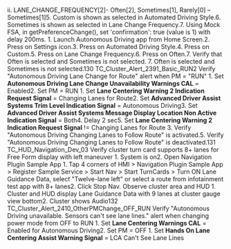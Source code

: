ii. LANE_CHANGE_FREQUENCY[2]- Often[2], Sometimes[1], Rarely[0] – Sometimes[1]5. Custom is shown as selected in Automated Driving Style.6. Sometimes is shown as selected in Lane Change Frequency.7. Using Mock FSA, in getPreferenceChange(), set 'confirmation': true (value is 1) with delay 200ms. 1. Launch Autonomous Driving app from Home Screen.2. Press on Settings icon.3. Press on Automated Driving Style.4. Press on Custom.5. Press on Lane Change Frequency.6. Press on Often.7. Verify that Often is selected and Sometimes is not selected. 7. Often is selected and Sometimes is not selected.130 TC_Cluster_Alert_2391_Basic_RUN2 Verify "Autonomous Driving Lane Change for Route" alert when PM = "RUN" 1. Set **Autonomous Driving Lane Change Unavailability Warnings CAL** = Enabled2. Set PM = RUN 1. Set **Lane Centering Warning 2 Indication Request Signal** = Changing Lanes for Route2. Set **Advanced Driver Assist Systems Trim Level Indication Signal** = Autonomous Driving3. Set **Advanced Driver Assist Systems Message Display Location Non Active Indication Signal** = Both4. Delay 2 sec5. Set **Lane Centering Warning 2 Indication Request Signal** != Changing Lanes for Route 3. Verify "Autonomous Driving Changing Lanes to Follow Route" is activated.5. Verify "Autonomous Driving Changing Lanes to Follow Route" is deactivated.131 TC_HUD_Navigation_Dev_03 Verify cluster turn card supports 8+ lanes for Free Form display with left maneuver 1. System is on2. Open Navigation Plugin Sample App 1. Tap 4 corners of HMI > Navigation Plugin Sample App > Register Sample Service > Start Nav > Start TurnCards > Turn ON Lane Guidance Data, select "Twelve-lane left" or select a route from infotainment test app with 8+ lanes2. Click Stop Nav. Observe cluster area and HUD 1. Cluster and HUD display Lane Guidance Data with 9 lanes at cluster gauge view bottom2. Cluster shows Audio132 TC_Cluster_Alert_2410_OtherPMChange_OFF_RUN Verify "Autonomous Driving unavailable. Sensors can't see lane lines." alert when changing power mode from OFF to RUN 1. Set **Lane Centering Warnings CAL** = Enabled for Autonomous Driving2. Set PM = OFF 1. Set **Hands On Lane Centering Assist Warning Signal** = LCA Can't See Lane Lines